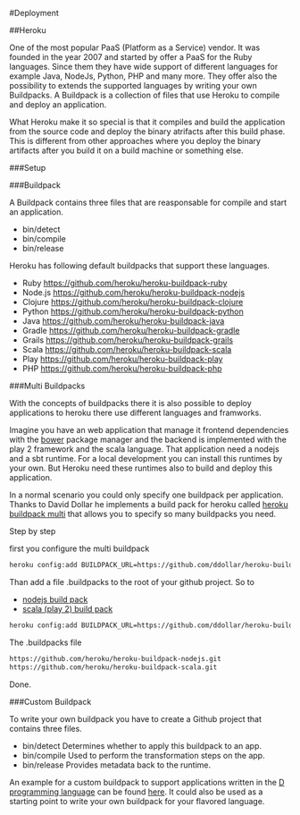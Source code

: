 #Deployment

##Heroku

One of the most popular PaaS (Platform as a Service) vendor. It was founded in the year 2007 and started by offer a PaaS for the Ruby languages. Since them they have wide support of different languages for example Java, NodeJs, Python, PHP and
many more. They offer also the possibility to extends the supported languages by writing your own Buildpacks. A Buildpack is a collection of files that use Heroku to compile and deploy an application. 

What Heroku make it so special is that it compiles and build the application from the source code and deploy the binary atrifacts after this build phase. This is different from other approaches where you deploy the binary artifacts after you build it on a build machine or something else.

###Setup

###Buildpack

A Buildpack contains three files that are reasponsable for compile and start an application.

* bin/detect
* bin/compile
* bin/release 

Heroku has following default buildpacks that support these languages.

* Ruby		https://github.com/heroku/heroku-buildpack-ruby
* Node.js	https://github.com/heroku/heroku-buildpack-nodejs
* Clojure	https://github.com/heroku/heroku-buildpack-clojure
* Python	https://github.com/heroku/heroku-buildpack-python
* Java		https://github.com/heroku/heroku-buildpack-java
* Gradle	https://github.com/heroku/heroku-buildpack-gradle
* Grails	https://github.com/heroku/heroku-buildpack-grails
* Scala		https://github.com/heroku/heroku-buildpack-scala
* Play		https://github.com/heroku/heroku-buildpack-play
* PHP		https://github.com/heroku/heroku-buildpack-php


###Multi Buildpacks

With the concepts of buildpacks there it is also possible to deploy applications to heroku there use different languages and framworks. 

Imagine you have an web application that manage it frontend dependencies with the [bower](http://bower.io/) package manager and the backend is implemented with the play 2 framework and the scala language. That application need a nodejs and a sbt runtime. For a local development you can install this runtimes by your own. But Heroku need these runtimes also to build and deploy this application. 

In a normal scenario you could only specify one buildpack per application. Thanks to David Dollar he implements a build pack for heroku called [heroku buildpack multi](https://github.com/ddollar/heroku-buildpack-multi) that allows you to specify so many buildpacks you need. 

Step by step

first you configure the multi buildpack

```bash
heroku config:add BUILDPACK_URL=https://github.com/ddollar/heroku-buildpack-multi.git
```

Than add a file .buildpacks to the root of your github project. So to 

* [nodejs build pack](https://github.com/heroku/heroku-buildpack-nodejs.git)
* [scala (play 2) build pack](https://github.com/heroku/heroku-buildpack-scala.git)

```bash
heroku config:add BUILDPACK_URL=https://github.com/ddollar/heroku-buildpack-multi.git
```

The .buildpacks file
```bash
https://github.com/heroku/heroku-buildpack-nodejs.git
https://github.com/heroku/heroku-buildpack-scala.git
```

Done.


###Custom Buildpack

To write your own buildpack you have to create a Github project that contains three files.

* bin/detect	Determines whether to apply this buildpack to an app.
* bin/compile	Used to perform the transformation steps on the app.
* bin/release	Provides metadata back to the runtime.

An example for a custom buildpack to support applications written in the [D programming language](http://dlang.org/) can be found [here](https://github.com/pussinboots/heroku-buildpack-d). It could also be used as a starting point to write your own buildpack for your flavored language.